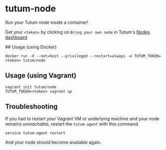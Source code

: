 # tutum-node

Run your Tutum node inside a container!

Get your `<token>` by clicking on `Bring your own node` in Tutum's [Nodes dashboard](https://dashboard.tutum.co/node/cluster/list/)

## Usage (using Docker)

	docker run -d --net=host --privileged --restart=always -e TUTUM_TOKEN=<token> tutum/node

## Usage (using Vagrant)

	vagrant init tutum/node
	TUTUM_TOKEN=<token> vagrant up

## Troubleshooting

If you had to restart your Vagrant VM or underlying machine and your node remains *unreachable*, restart the `tutum-agent` with this command.

	service tutum-agent restart

And your node should become available again.

